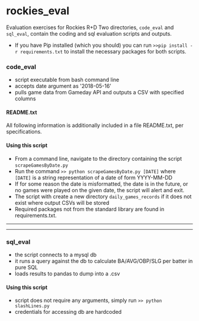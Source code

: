 # rockies_eval
Evaluation exercises for Rockies R+D
Two directories, `code_eval` and `sql_eval`, contain the coding and sql
evaluation scripts and outputs. 

* If you have Pip installed (which you should) you can run `>>pip install -r
requirements.txt` to install the necessary packages for both scripts. 

### code_eval
* script executable from bash command line
* accepts date argument as '2018-05-16'
* pulls game data from Gameday API and outputs a CSV with specified columns

#### README.txt
All following information is additionally included in a file README.txt, per specifications. 

#### Using this script
* From a command line, navigate to the directory containing the script `scrapeGamesByDate.py`
* Run the command `>> python scrapeGamesByDate.py [DATE]` where `[DATE]` is a string representation of a date of form YYYY-MM-DD
* If for some reason the date is misformatted, the date is in the future, or no games were played on the given date, the script will alert and exit.
* The script with create a new directory `daily_games_records` if it does not exist where output CSVs will be stored
* Required packages not from the standard library are found in requirements.txt. 

***
***

### sql_eval
* the script connects to a mysql db
* it runs a query against the db to calculate BA/AVG/OBP/SLG per batter in pure
SQL
* loads results to pandas to dump into a .csv

#### Using this script
* script does not require any arguments, simply run `>> python slashLines.py`
* credentials for accessing db are hardcoded 
